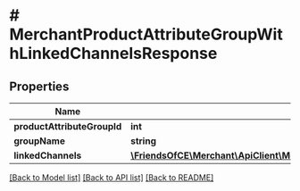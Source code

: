 # # MerchantProductAttributeGroupWithLinkedChannelsResponse

## Properties

Name | Type | Description | Notes
------------ | ------------- | ------------- | -------------
**productAttributeGroupId** | **int** |  | [optional]
**groupName** | **string** |  | [optional]
**linkedChannels** | [**\FriendsOfCE\Merchant\ApiClient\Model\MerchantProductAttributeGroupChannelInfoResponse[]**](MerchantProductAttributeGroupChannelInfoResponse.md) |  | [optional]

[[Back to Model list]](../../README.md#models) [[Back to API list]](../../README.md#endpoints) [[Back to README]](../../README.md)
